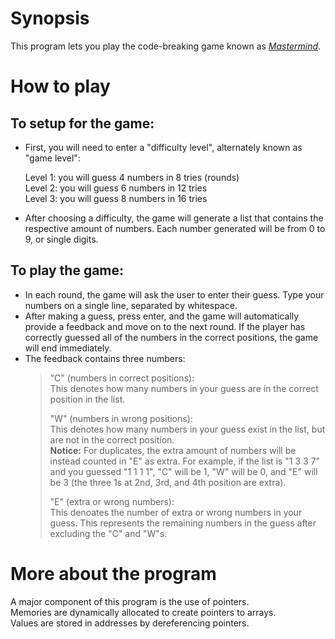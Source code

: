 Synopsis
=======

This program lets you play the code-breaking game known as *[Mastermind](https://en.wikipedia.org/wiki/Mastermind_(board_game))*.

How to play
=======

To setup for the game:
-------

* First, you will need to enter a "difficulty level", alternately known as "game level":

    Level 1: you will guess 4 numbers in 8 tries (rounds)<br>
    Level 2: you will guess 6 numbers in 12 tries<br>
    Level 3: you will guess 8 numbers in 16 tries

* After choosing a difficulty, the game will generate a list that contains the respective amount of numbers. Each number generated will be from 0 to 9, or single digits.

To play the game:
-------

* In each round, the game will ask the user to enter their guess. Type your numbers on a single line, separated by whitespace.
* After making a guess, press enter, and the game will automatically provide a feedback and move on to the next round.
    If the player has correctly guessed all of the numbers in the correct positions, the game will end immediately.
* The feedback contains three numbers:
    > "C" (numbers in correct positions):<br>
    > This denotes how many numbers in your guess are in the correct position in the list.
    >
    > "W" (numbers in wrong positions):<br>
    > This denotes how many numbers in your guess exist in the list, but are not in the correct position.<br>
    > **Notice:** For duplicates, the extra amount of numbers will be instead counted in "E" as extra. For example, if the list is "1 3 3 7" and you guessed "1 1 1 1", "C" will be 1, "W" will be 0, and "E" will be 3 (the three 1s at 2nd, 3rd, and 4th position are extra).
    >
    > "E" (extra or wrong numbers):<br>
    > This denoates the number of extra or wrong numbers in your guess. This represents the remaining numbers in the guess after excluding the "C" and "W"s.

More about the program
=======

A major component of this program is the use of pointers.<br>
Memories are dynamically allocated to create pointers to arrays.<br>
Values are stored in addresses by dereferencing pointers.